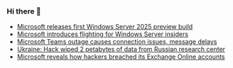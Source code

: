 ### Hi there 👋

<!--START_SECTION:feed-->
* [Microsoft releases first Windows Server 2025 preview build](https://www.bleepingcomputer.com/news/microsoft/microsoft-releases-first-windows-server-2025-preview-build/)
* [Microsoft introduces flighting for Windows Server insiders](https://www.bleepingcomputer.com/news/microsoft/microsoft-introduces-flighting-for-windows-server-insiders/)
* [Microsoft Teams outage causes connection issues, message delays](https://www.bleepingcomputer.com/news/microsoft/microsoft-teams-outage-causes-connection-issues-message-delays/)
* [Ukraine: Hack wiped 2 petabytes of data from Russian research center](https://www.bleepingcomputer.com/news/security/ukraine-hack-wiped-2-petabytes-of-data-from-russian-research-center/)
* [Microsoft reveals how hackers breached its Exchange Online accounts](https://www.bleepingcomputer.com/news/security/microsoft-reveals-how-hackers-breached-its-exchange-online-accounts/)
<!--END_SECTION:feed-->

<!--
**frankenk/frankenk** is a ✨ _special_ ✨ repository because its `README.md` (this file) appears on your GitHub profile.

Here are some ideas to get you started:

- 🔭 I’m currently working on ...
- 🌱 I’m currently learning ...
- 👯 I’m looking to collaborate on ...
- 🤔 I’m looking for help with ...
- 💬 Ask me about ...
- 📫 How to reach me: ...
- 😄 Pronouns: ...
- ⚡ Fun fact: ...
-->



